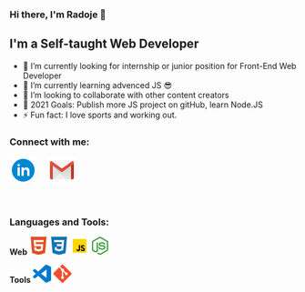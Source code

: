 ### Hi there, I'm Radoje 👋

## I'm a Self-taught Web Developer
- 🔭 I’m currently looking for internship or junior position for Front-End Web Developer
- 🌱 I’m currently learning advenced JS 😎
- 🤝 I’m looking to collaborate with other content creators
- 🥅 2021 Goals: Publish more JS project on gitHub, learn Node.JS
- ⚡ Fun fact: I love sports and working out.

### Connect with me:
<p align="left">
<a href="https://www.linkedin.com/in/radoje-jezdic-41910217a/">
  <img src="https://github.com/sarthak77/sarthak77/blob/master/icons/icons8-linkedin-circled-48.png" alt="LinkedIn"></a> &nbsp; &nbsp;
<a href="mailto:webdevradoje@gmail.com">
  <img src="https://github.com/sarthak77/sarthak77/blob/master/icons/icons8-gmail-48.png" alt="Gmail"></a> &nbsp; &nbsp;
</p>
<br />

### Languages and Tools:

**Web** 
<img height="32" width="32" src="https://github.com/OddMagnet/OddMagnet/blob/master/icons/html5.svg" />
<img height="32" width="32" src="https://github.com/OddMagnet/OddMagnet/blob/master/icons/css3.svg" />
<img height="32" width="32" src="https://github.com/Jezda1337/jezda1337/blob/main/js.svg" />
<img height="32" width="32" src="https://github.com/OddMagnet/OddMagnet/blob/master/icons/node-dot-js.svg" />

**Tools**
<img height="32" width="32" src="https://github.com/OddMagnet/OddMagnet/blob/master/icons/visualstudiocode.svg" />
<img height="32" width="32" src="https://github.com/OddMagnet/OddMagnet/blob/master/icons/git.svg" />
